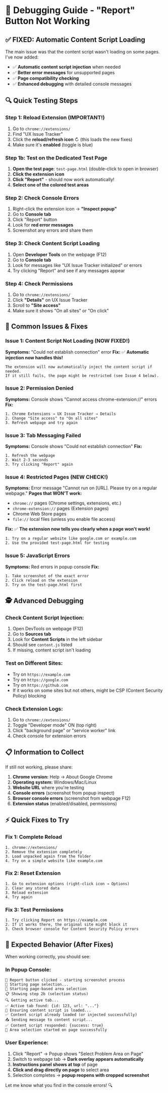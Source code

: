 # 🐛 Debugging Guide - "Report" Button Not Working

## ✅ **FIXED: Automatic Content Script Loading**

The main issue was that the content script wasn't loading on some pages. I've now added:
- ✅ **Automatic content script injection** when needed
- ✅ **Better error messages** for unsupported pages  
- ✅ **Page compatibility checking**
- ✅ **Enhanced debugging** with detailed console messages

## 🔍 Quick Testing Steps

### **Step 1: Reload Extension (IMPORTANT!)**
1. Go to `chrome://extensions/`
2. Find "UX Issue Tracker"
3. Click the **reload/refresh icon** ↻ (this loads the new fixes)
4. Make sure it's **enabled** (toggle is blue)

### **Step 1b: Test on the Dedicated Test Page**
1. **Open the test page**: `test-page.html` (double-click to open in browser)
2. **Click the extension icon**
3. **Click "Report"** - should now work automatically!
4. **Select one of the colored test areas**

### **Step 2: Check Console Errors**
1. Right-click the extension icon → **"Inspect popup"**
2. Go to **Console tab**
3. Click "Report" button
4. Look for **red error messages**
5. Screenshot any errors and share them

### **Step 3: Check Content Script Loading**
1. Open **Developer Tools** on the webpage (F12)
2. Go to **Console tab**
3. Look for messages like "UX Issue Tracker initialized" or errors
4. Try clicking "Report" and see if any messages appear

### **Step 4: Check Permissions**
1. Go to `chrome://extensions/`
2. Click **"Details"** on UX Issue Tracker
3. Scroll to **"Site access"**
4. Make sure it shows "On all sites" or "On click"

## 🔧 Common Issues & Fixes

### **Issue 1: Content Script Not Loading (NOW FIXED!)**
**Symptoms:** "Could not establish connection" error
**Fix:** ✅ **Automatic injection now handles this!**
```
The extension will now automatically inject the content script if needed.
If it still fails, the page might be restricted (see Issue 4 below).
```

### **Issue 2: Permission Denied**
**Symptoms:** Console shows "Cannot access chrome-extension://" errors
**Fix:**
```
1. Chrome Extensions → UX Issue Tracker → Details
2. Change "Site access" to "On all sites"
3. Refresh webpage and try again
```

### **Issue 3: Tab Messaging Failed**
**Symptoms:** Console shows "Could not establish connection" 
**Fix:**
```
1. Refresh the webpage
2. Wait 2-3 seconds
3. Try clicking "Report" again
```

### **Issue 4: Restricted Pages (NEW CHECK!)**
**Symptoms:** Error message "Cannot run on [URL]. Please try on a regular webpage."
**Pages that WON'T work:**
- `chrome://` pages (Chrome settings, extensions, etc.)
- `chrome-extension://` pages (Extension pages)
- Chrome Web Store pages
- `file://` local files (unless you enable file access)

**Fix:** ✅ **The extension now tells you clearly when a page won't work!**
```
1. Try on a regular website like google.com or example.com
2. Use the provided test-page.html for testing
```

### **Issue 5: JavaScript Errors**
**Symptoms:** Red errors in popup console
**Fix:**
```
1. Take screenshot of the exact error
2. Click reload on the extension
3. Try on the test-page.html first
```

## 🕵️ Advanced Debugging

### **Check Content Script Injection:**
1. Open DevTools on webpage (F12)
2. Go to **Sources tab**
3. Look for **Content Scripts** in the left sidebar
4. Should see `content.js` listed
5. If missing, content script isn't loading

### **Test on Different Sites:**
- Try on `https://example.com`
- Try on `https://google.com`  
- Try on `https://github.com`
- If it works on some sites but not others, might be CSP (Content Security Policy) blocking

### **Check Extension Logs:**
1. Go to `chrome://extensions/`
2. Toggle "Developer mode" ON (top right)
3. Click "background page" or "service worker" link
4. Check console for extension errors

## 📋 Information to Collect

If still not working, please share:

1. **Chrome version:** Help → About Google Chrome
2. **Operating system:** Windows/Mac/Linux
3. **Website URL** where you're testing
4. **Console errors** (screenshot from popup inspect)
5. **Browser console errors** (screenshot from webpage F12)
6. **Extension status** (enabled/disabled, permissions)

## ⚡ Quick Fixes to Try

### **Fix 1: Complete Reload**
```
1. chrome://extensions/ 
2. Remove the extension completely
3. Load unpacked again from the folder
4. Try on a simple website like example.com
```

### **Fix 2: Reset Extension**
```
1. Go to extension options (right-click icon → Options)
2. Clear any stored data
3. Reload extension
4. Try again
```

### **Fix 3: Test Permissions**
```
1. Try clicking Report on https://example.com
2. If it works there, the original site might block it
3. Check browser console for Content Security Policy errors
```

## 🎯 Expected Behavior (After Fixes)

When working correctly, you should see:

### **In Popup Console:**
```
🚀 Report button clicked - starting screenshot process
📱 Starting page selection...
🔄 Starting page-based area selection
📋 Showing step 2b (selection status)
🔍 Getting active tab...
✅ Active tab found: {id: 123, url: "..."}
🔄 Ensuring content script is loaded...
✅ Content script already loaded (or injected successfully)
📤 Sending message to content script...
✅ Content script responded: {success: true}
🎯 Area selection started on page successfully
```

### **User Experience:**
1. Click "Report" → Popup shows "Select Problem Area on Page"
2. Switch to webpage tab → **Dark overlay appears automatically**
3. **Instructions panel shows at top** of page
4. **Click and drag directly on page** to select area
5. Selection completes → **popup reopens with cropped screenshot**

Let me know what you find in the console errors! 🔍
